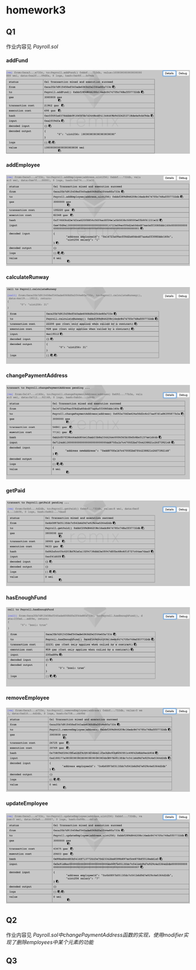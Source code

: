 # homework3

## Q1
作业内容见 *Payroll.sol*

#### addFund
![](images/addFund.png)

#### addEmployee
![](images/addEmployee.png)

#### calculateRunway
![](images/calculateRunway.png)

#### changePaymentAddress
![](images/changePaymentAddress.png)

#### getPaid
![](images/getPaid.png)

#### hasEnoughFund
![](images/hasEnoughFund.png)

#### removeEmployee
![](images/removeEmployee.png)

#### updateEmployee
![](images/updateEmployee.png)

## Q2
作业内容见 *Payroll.sol中changePaymentAddress函数的实现，使用modifier实现了删除employees中某个元素的功能*

## Q3
